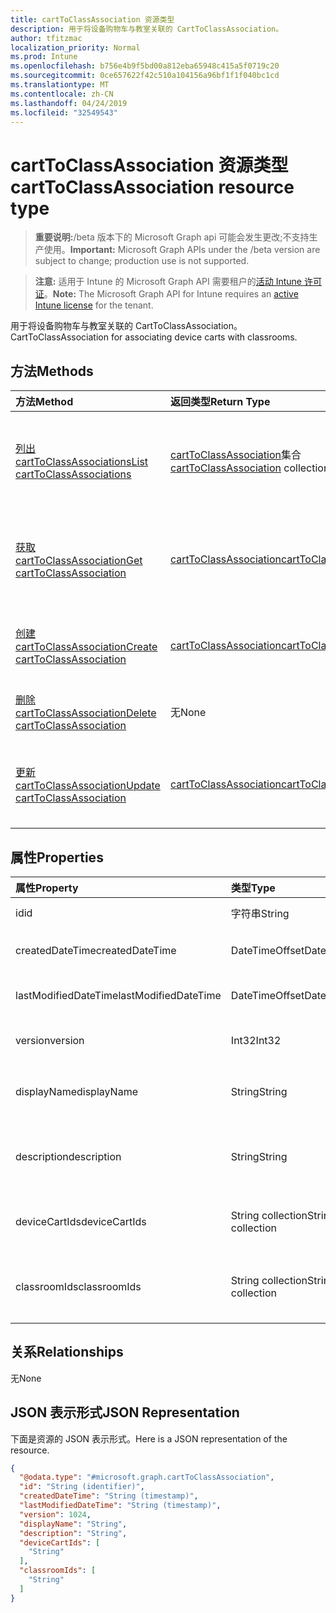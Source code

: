 ```yaml
---
title: cartToClassAssociation 资源类型
description: 用于将设备购物车与教室关联的 CartToClassAssociation。
author: tfitzmac
localization_priority: Normal
ms.prod: Intune
ms.openlocfilehash: b756e4b9f5bd00a812eba65948c415a5f0719c20
ms.sourcegitcommit: 0ce657622f42c510a104156a96bf1f1f040bc1cd
ms.translationtype: MT
ms.contentlocale: zh-CN
ms.lasthandoff: 04/24/2019
ms.locfileid: "32549543"
---
```

# <a name="carttoclassassociation-resource-type"></a><span data-ttu-id="39376-103">cartToClassAssociation 资源类型</span><span class="sxs-lookup"><span data-stu-id="39376-103">cartToClassAssociation resource type</span></span>

> <span data-ttu-id="39376-104">**重要说明:**/beta 版本下的 Microsoft Graph api 可能会发生更改;不支持生产使用。</span><span class="sxs-lookup"><span data-stu-id="39376-104">**Important:** Microsoft Graph APIs under the /beta version are subject to change; production use is not supported.</span></span>

> <span data-ttu-id="39376-105">**注意:** 适用于 Intune 的 Microsoft Graph API 需要租户的[活动 Intune 许可证](https://go.microsoft.com/fwlink/?linkid=839381)。</span><span class="sxs-lookup"><span data-stu-id="39376-105">**Note:** The Microsoft Graph API for Intune requires an [active Intune license](https://go.microsoft.com/fwlink/?linkid=839381) for the tenant.</span></span>

<span data-ttu-id="39376-106">用于将设备购物车与教室关联的 CartToClassAssociation。</span><span class="sxs-lookup"><span data-stu-id="39376-106">CartToClassAssociation for associating device carts with classrooms.</span></span>

## <a name="methods"></a><span data-ttu-id="39376-107">方法</span><span class="sxs-lookup"><span data-stu-id="39376-107">Methods</span></span>
|<span data-ttu-id="39376-108">方法</span><span class="sxs-lookup"><span data-stu-id="39376-108">Method</span></span>|<span data-ttu-id="39376-109">返回类型</span><span class="sxs-lookup"><span data-stu-id="39376-109">Return Type</span></span>|<span data-ttu-id="39376-110">说明</span><span class="sxs-lookup"><span data-stu-id="39376-110">Description</span></span>|
|:---|:---|:---|
|[<span data-ttu-id="39376-111">列出 cartToClassAssociations</span><span class="sxs-lookup"><span data-stu-id="39376-111">List cartToClassAssociations</span></span>](../api/intune-deviceconfig-carttoclassassociation-list.md)|<span data-ttu-id="39376-112">[cartToClassAssociation](../resources/intune-deviceconfig-carttoclassassociation.md)集合</span><span class="sxs-lookup"><span data-stu-id="39376-112">[cartToClassAssociation](../resources/intune-deviceconfig-carttoclassassociation.md) collection</span></span>|<span data-ttu-id="39376-113">列出[cartToClassAssociation](../resources/intune-deviceconfig-carttoclassassociation.md)对象的属性和关系。</span><span class="sxs-lookup"><span data-stu-id="39376-113">List properties and relationships of the [cartToClassAssociation](../resources/intune-deviceconfig-carttoclassassociation.md) objects.</span></span>|
|[<span data-ttu-id="39376-114">获取 cartToClassAssociation</span><span class="sxs-lookup"><span data-stu-id="39376-114">Get cartToClassAssociation</span></span>](../api/intune-deviceconfig-carttoclassassociation-get.md)|[<span data-ttu-id="39376-115">cartToClassAssociation</span><span class="sxs-lookup"><span data-stu-id="39376-115">cartToClassAssociation</span></span>](../resources/intune-deviceconfig-carttoclassassociation.md)|<span data-ttu-id="39376-116">读取[cartToClassAssociation](../resources/intune-deviceconfig-carttoclassassociation.md)对象的属性和关系。</span><span class="sxs-lookup"><span data-stu-id="39376-116">Read properties and relationships of the [cartToClassAssociation](../resources/intune-deviceconfig-carttoclassassociation.md) object.</span></span>|
|[<span data-ttu-id="39376-117">创建 cartToClassAssociation</span><span class="sxs-lookup"><span data-stu-id="39376-117">Create cartToClassAssociation</span></span>](../api/intune-deviceconfig-carttoclassassociation-create.md)|[<span data-ttu-id="39376-118">cartToClassAssociation</span><span class="sxs-lookup"><span data-stu-id="39376-118">cartToClassAssociation</span></span>](../resources/intune-deviceconfig-carttoclassassociation.md)|<span data-ttu-id="39376-119">创建新的[cartToClassAssociation](../resources/intune-deviceconfig-carttoclassassociation.md)对象。</span><span class="sxs-lookup"><span data-stu-id="39376-119">Create a new [cartToClassAssociation](../resources/intune-deviceconfig-carttoclassassociation.md) object.</span></span>|
|[<span data-ttu-id="39376-120">删除 cartToClassAssociation</span><span class="sxs-lookup"><span data-stu-id="39376-120">Delete cartToClassAssociation</span></span>](../api/intune-deviceconfig-carttoclassassociation-delete.md)|<span data-ttu-id="39376-121">无</span><span class="sxs-lookup"><span data-stu-id="39376-121">None</span></span>|<span data-ttu-id="39376-122">删除[cartToClassAssociation](../resources/intune-deviceconfig-carttoclassassociation.md)。</span><span class="sxs-lookup"><span data-stu-id="39376-122">Deletes a [cartToClassAssociation](../resources/intune-deviceconfig-carttoclassassociation.md).</span></span>|
|[<span data-ttu-id="39376-123">更新 cartToClassAssociation</span><span class="sxs-lookup"><span data-stu-id="39376-123">Update cartToClassAssociation</span></span>](../api/intune-deviceconfig-carttoclassassociation-update.md)|[<span data-ttu-id="39376-124">cartToClassAssociation</span><span class="sxs-lookup"><span data-stu-id="39376-124">cartToClassAssociation</span></span>](../resources/intune-deviceconfig-carttoclassassociation.md)|<span data-ttu-id="39376-125">更新[cartToClassAssociation](../resources/intune-deviceconfig-carttoclassassociation.md)对象的属性。</span><span class="sxs-lookup"><span data-stu-id="39376-125">Update the properties of a [cartToClassAssociation](../resources/intune-deviceconfig-carttoclassassociation.md) object.</span></span>|

## <a name="properties"></a><span data-ttu-id="39376-126">属性</span><span class="sxs-lookup"><span data-stu-id="39376-126">Properties</span></span>
|<span data-ttu-id="39376-127">属性</span><span class="sxs-lookup"><span data-stu-id="39376-127">Property</span></span>|<span data-ttu-id="39376-128">类型</span><span class="sxs-lookup"><span data-stu-id="39376-128">Type</span></span>|<span data-ttu-id="39376-129">说明</span><span class="sxs-lookup"><span data-stu-id="39376-129">Description</span></span>|
|:---|:---|:---|
|<span data-ttu-id="39376-130">id</span><span class="sxs-lookup"><span data-stu-id="39376-130">id</span></span>|<span data-ttu-id="39376-131">字符串</span><span class="sxs-lookup"><span data-stu-id="39376-131">String</span></span>|<span data-ttu-id="39376-132">实体的键。</span><span class="sxs-lookup"><span data-stu-id="39376-132">Key of the entity.</span></span>|
|<span data-ttu-id="39376-133">createdDateTime</span><span class="sxs-lookup"><span data-stu-id="39376-133">createdDateTime</span></span>|<span data-ttu-id="39376-134">DateTimeOffset</span><span class="sxs-lookup"><span data-stu-id="39376-134">DateTimeOffset</span></span>|<span data-ttu-id="39376-135">创建对象的日期/时间。</span><span class="sxs-lookup"><span data-stu-id="39376-135">DateTime the object was created.</span></span>|
|<span data-ttu-id="39376-136">lastModifiedDateTime</span><span class="sxs-lookup"><span data-stu-id="39376-136">lastModifiedDateTime</span></span>|<span data-ttu-id="39376-137">DateTimeOffset</span><span class="sxs-lookup"><span data-stu-id="39376-137">DateTimeOffset</span></span>|<span data-ttu-id="39376-138">上次修改对象的日期/时间。</span><span class="sxs-lookup"><span data-stu-id="39376-138">DateTime the object was last modified.</span></span>|
|<span data-ttu-id="39376-139">version</span><span class="sxs-lookup"><span data-stu-id="39376-139">version</span></span>|<span data-ttu-id="39376-140">Int32</span><span class="sxs-lookup"><span data-stu-id="39376-140">Int32</span></span>|<span data-ttu-id="39376-141">CartToClassAssociation 的版本。</span><span class="sxs-lookup"><span data-stu-id="39376-141">Version of the CartToClassAssociation.</span></span>|
|<span data-ttu-id="39376-142">displayName</span><span class="sxs-lookup"><span data-stu-id="39376-142">displayName</span></span>|<span data-ttu-id="39376-143">String</span><span class="sxs-lookup"><span data-stu-id="39376-143">String</span></span>|<span data-ttu-id="39376-144">管理员提供的设备配置的名称。</span><span class="sxs-lookup"><span data-stu-id="39376-144">Admin provided name of the device configuration.</span></span>|
|<span data-ttu-id="39376-145">description</span><span class="sxs-lookup"><span data-stu-id="39376-145">description</span></span>|<span data-ttu-id="39376-146">String</span><span class="sxs-lookup"><span data-stu-id="39376-146">String</span></span>|<span data-ttu-id="39376-147">管理员提供的 CartToClassAssociation 说明。</span><span class="sxs-lookup"><span data-stu-id="39376-147">Admin provided description of the CartToClassAssociation.</span></span>|
|<span data-ttu-id="39376-148">deviceCartIds</span><span class="sxs-lookup"><span data-stu-id="39376-148">deviceCartIds</span></span>|<span data-ttu-id="39376-149">String collection</span><span class="sxs-lookup"><span data-stu-id="39376-149">String collection</span></span>|<span data-ttu-id="39376-150">要与类关联的设备购物车的标识符。</span><span class="sxs-lookup"><span data-stu-id="39376-150">Identifiers of device carts to be associated with classes.</span></span>|
|<span data-ttu-id="39376-151">classroomIds</span><span class="sxs-lookup"><span data-stu-id="39376-151">classroomIds</span></span>|<span data-ttu-id="39376-152">String collection</span><span class="sxs-lookup"><span data-stu-id="39376-152">String collection</span></span>|<span data-ttu-id="39376-153">要与设备购物车关联的教室的标识符。</span><span class="sxs-lookup"><span data-stu-id="39376-153">Identifiers of classrooms to be associated with device carts.</span></span>|

## <a name="relationships"></a><span data-ttu-id="39376-154">关系</span><span class="sxs-lookup"><span data-stu-id="39376-154">Relationships</span></span>
<span data-ttu-id="39376-155">无</span><span class="sxs-lookup"><span data-stu-id="39376-155">None</span></span>

## <a name="json-representation"></a><span data-ttu-id="39376-156">JSON 表示形式</span><span class="sxs-lookup"><span data-stu-id="39376-156">JSON Representation</span></span>
<span data-ttu-id="39376-157">下面是资源的 JSON 表示形式。</span><span class="sxs-lookup"><span data-stu-id="39376-157">Here is a JSON representation of the resource.</span></span>
<!-- {
  "blockType": "resource",
  "keyProperty": "id",
  "@odata.type": "microsoft.graph.cartToClassAssociation"
}
-->
``` json
{
  "@odata.type": "#microsoft.graph.cartToClassAssociation",
  "id": "String (identifier)",
  "createdDateTime": "String (timestamp)",
  "lastModifiedDateTime": "String (timestamp)",
  "version": 1024,
  "displayName": "String",
  "description": "String",
  "deviceCartIds": [
    "String"
  ],
  "classroomIds": [
    "String"
  ]
}
```





